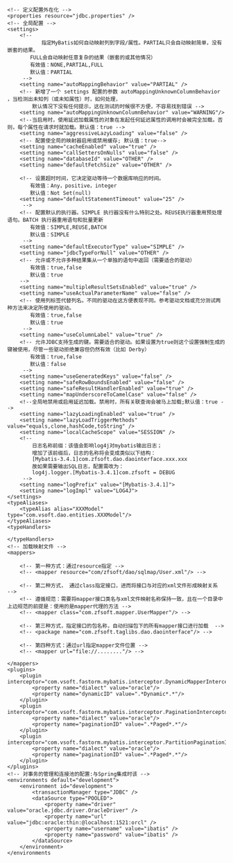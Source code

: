 <?xml version="1.0" encoding="UTF-8"?>
<!DOCTYPE configuration PUBLIC "-//mybatis.org//DTD Config 3.0//EN" "http://mybatis.org/dtd/mybatis-3-config.dtd">
<!--配置文件的详细介绍可参考:http://limingnihao.iteye.com/blog/1060764-->
<configuration>
	
	<!-- 定义配置外在化 -->
	<properties resource="jdbc.properties" />
    <!-- 全局配置 -->
    <settings>
		<!-- 
		       指定MyBatis如何自动映射列到字段/属性。PARTIAL只会自动映射简单，没有嵌套的结果。
		　　FULL会自动映射任意复杂的结果（嵌套的或其他情况）
		　　有效值：NONE,PARTIAL,FULL
		　　默认值：PARTIAL
		 -->
		<setting name="autoMappingBehavior" value="PARTIAL" />
		<!-- 新增了一个 settings 配置的参数 autoMappingUnknownColumnBehavior ，当检测出未知列（或未知属性）时，如何处理，
			默认情况下没有任何提示，这在测试的时候很不方便，不容易找到错误 -->
		<setting name="autoMappingUnknownColumnBehavior" value="WARNING"/>
		<!--当启用时，使用延迟加载属性的对象在发起任何延迟属性的调用时会被完全加载。否则，每个属性在请求时就加载。默认值：true -->
		<setting name="aggressiveLazyLoading" value="false" />
		<!-- 配置使全局的映射器启用或禁用缓存; 默认值：true-->
		<setting name="cacheEnabled" value="true" />
		<setting name="callSettersOnNulls" value="false" />
		<setting name="databaseId" value="OTHER" />
		<setting name="defaultFetchSize" value="OTHER" />
		
		<!-- 设置超时时间，它决定驱动等待一个数据库响应的时间。
		　　有效值：Any，positive，integer
		　　默认值：Not Set(null)
		<setting name="defaultStatementTimeout" value="25" />
		 -->
		<!-- 配置默认的执行器。SIMPLE 执行器没有什么特别之处。REUSE执行器重用预处理语句。BATCH 执行器重用语句和批量更新
		　　有效值：SIMPLE,REUSE,BATCH
		　　默认值：SIMPLE
		 -->
		<setting name="defaultExecutorType" value="SIMPLE" />
		<setting name="jdbcTypeForNull" value="OTHER" />
		<!-- 允许或不允许多种结果集从一个单独的语句中返回（需要适合的驱动）
		　　有效值：true,false
		　　默认值：true
		-->
		<setting name="multipleResultSetsEnabled" value="true" />
		<setting name="useActualParameterName" value="false" />
		<!-- 使用列标签代替列名。不同的驱动在这方便表现不同。参考驱动文档或充分测试两种方法来决定所使用的驱动。
		　　有效值：true,false
		　　默认值：true
		 -->
		<setting name="useColumnLabel" value="true" />
		<!-- 允许JDBC支持生成的键。需要适合的驱动。如果设置为true则这个设置强制生成的键被使用，尽管一些驱动拒绝兼容但仍然有效（比如 Derby）
		　　有效值：true,false
		　　默认值：false
		 -->
		<setting name="useGeneratedKeys" value="false" />
		<setting name="safeRowBoundsEnabled" value="false" />
		<setting name="safeResultHandlerEnabled" value="true" />
		<setting name="mapUnderscoreToCamelCase" value="false" />
		<!--全局地禁用或启用延迟加载。禁用时，所有关联查询会被马上加载;默认值：true -->
		<setting name="lazyLoadingEnabled" value="true" />
		<setting name="lazyLoadTriggerMethods" value="equals,clone,hashCode,toString" />
		<setting name="localCacheScope" value="SESSION" />
		<!--
			日志名称前缀：该值会影响log4j对mybatis输出日志；
			增加了该前缀后，日志的名称将会变成类似以下结构：
			[Mybatis-3.4.1]com.zfsoft.dao.daointerface.xxx.xxx
			故如果需要输出SQL日志，配置需改为：			
			log4j.logger.[Mybatis-3.4.1]com.zfsoft = DEBUG
		 -->
		<setting name="logPrefix" value="[Mybatis-3.4.1]">
		<setting name="logImpl" value="LOG4J">
	</settings>
    <typeAliases>
        <typeAlias alias="XXXModel" type="com.vsoft.dao.entities.XXXModel"/>
    </typeAliases>
    <typeHandlers>
    	
    </typeHandlers>
	<!-- 加载映射文件 -->  
    <mappers>  
    
    	<!-- 第一种方式：通过resource指定 -->
    	<!-- <mapper resource="com/zfsoft/dao/sqlmap/User.xml"/> -->
     	
     	<!-- 第二种方式， 通过class指定接口，进而将接口与对应的xml文件形成映射关系  -->
     	<!-- 遵循规范：需要将mapper接口类名与xml文件映射名称保持一致，且在一个目录中 上边规范的前提是：使用的是mapper代理的方法 -->  
      	<!-- <mapper class="com.zfsoft.mapper.UserMapper"/> -->  
      
      	<!-- 第三种方式，指定接口的包名称，自动扫描包下的所有mapper接口进行加载  -->
      	<!-- <package name="com.zfsoft.taglibs.dao.daointerface"/> -->
      	
      	<!-- 第四种方式：通过url指定mapper文件位置 -->
      	<!-- <mapper url="file://........"/> -->
        
    </mappers>  
    <plugins>
		<plugin interceptor="com.vsoft.fastorm.mybatis.interceptor.DynamicMapperInterceptor">
			<property name="dialect" value="oracle"/>
			<property name="dynamicID" value=".*Dynamic*.*"/>
		</plugin>
		<plugin interceptor="com.vsoft.fastorm.mybatis.interceptor.PaginationInterceptor">
			<property name="dialect" value="oracle"/>
			<property name="paginationID" value=".*Paged*.*"/>
		</plugin>
		<plugin interceptor="com.vsoft.fastorm.mybatis.interceptor.PartitionPaginationInterceptor">
			<property name="dialect" value="oracle"/>
			<property name="paginationID" value=".*Paged*.*"/>
		</plugin>
	</plugins>
	<!-- 对事务的管理和连接池的配置:与Spring集成时该 -->
    <environments default="development">  
        <environment id="development">  
            <transactionManager type="JDBC" />  
            <dataSource type="POOLED">  
                <property name="driver" value="oracle.jdbc.driver.OracleDriver" />  
                <property name="url" value="jdbc:oracle:thin:@localhost:1521:orcl" />  
                <property name="username" value="ibatis" />  
                <property name="password" value="ibatis" />  
            </dataSource>  
        </environment>  
    </environments
</configuration>  
